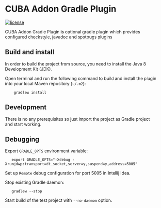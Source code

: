 # CUBA Addon Gradle Plugin

[![license](https://img.shields.io/badge/license-Apache%20License%202.0-blue.svg?style=flat)](http://www.apache.org/licenses/LICENSE-2.0)

CUBA Addon Gradle Plugin is optional gradle plugin which provides configured checkstyle, javadoc and spotbugs plugins

## Build and install

In order to build the project from source, you need to install the Java 8 Development Kit (JDK).

Open terminal and run the following command to build and install the plugin into your local Maven repository (`~/.m2`):
```
    gradlew install    
```

## Development

There is no any prerequisites so just import the project as Gradle project and start working.

## Debugging

Export `GRADLE_OPTS` environment variable:
```
   export GRADLE_OPTS="-Xdebug -Xrunjdwp:transport=dt_socket,server=y,suspend=y,address=5005"
```

Set up `Remote` debug configuration for port 5005 in Intellij Idea.

Stop existing Gradle daemon:
```
   gradlew --stop
```

Start build of the test project with `--no-daemon` option.